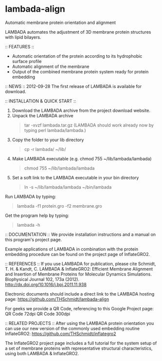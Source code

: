 # lambada-align
Automatic membrane protein orientation and alignment

LAMBADA automates the adjustment of 3D membrane protein structures with lipid bilayers.

:: FEATURES ::
- Automatic orientation of the protein according to its hydrophobic surface profile
- Automatic alignment of the membrane
- Output of the combined membrane protein system ready for protein embedding 

:: NEWS ::
2012-09-28 The first release of LAMBADA is available for download.


:: INSTALLATION & QUICK START ::

1. Download the LAMBADA archive from the project download website.
2. Unpack the LAMBADA archive
   > tar -xvzf lambada.tar.gz
    (LAMBADA should work already now by typing perl lambada/lambada.)
3. Copy the folder to your lib directory
   > cp -r lambada/ ~/lib/
4. Make LAMBADA executable (e.g. chmod 755 ~/lib/lambada/lambada)
   > chmod 755 ~/lib/lambada/lambada
5. Set a soft link to the LAMBADA executable in your bin directory
   > ln -s ~/lib/lambada/lambada ~/bin/lambada

Run LAMBADA by typing:
> lambada -f1 protein.gro -f2 membrane.gro

Get the program help by typing:
> lambada -h


:: DOCUMENTATION ::
We provide installation instructions and a manual on this program's project page.

Example applications of LAMBADA in combination with the protein embedding procedure can be found on the project page of InflateGRO2.



:: REFERENCES ::
If you use LAMBADA for publication, please cite
Schmidt, T. H. & Kandt, C. LAMBADA & InflateGRO2: Efficient Membrane Alignment and Insertion of Membrane Proteins for Molecular Dynamics Simulations. Biophysical Journal 102, 173a (2012). http://dx.doi.org/10.1016/j.bpj.2011.11.938 

Electronic documents should include a direct link to the LAMBADA hosting page:
    https://github.com/THSchmidt/lambada-align

For geeks we provide a QR Code, referencing to this Google Project page:
    QR Code 72dpi
    QR Code 300dpi 


:: RELATED PROJECTS ::
After using the LAMBADA protein orientation you can use our new version of the commonly used embedding routine InflateGRO2:
    https://github.com/THSchmidt/inflategro2 

The InflateGRO2 project page includes a full tutorial for the system setup of a set of membrane proteins with representative structural characteristics, using both LAMBADA & InflateGRO2. 
